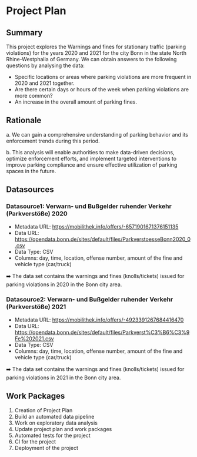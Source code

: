 # Project Plan

## Summary

<!-- Describe your data science project in max. 5 sentences. -->
This project explores the Warnings and fines for stationary traffic (parking violations) for the years 2020 and 2021 for the city Bonn in the state North Rhine-Westphalia of Germany. We can obtain answers to the following questions by analysing the data:

* Specific locations or areas where parking violations are more frequent in 2020 and 2021 together.
* Are there certain days or hours of the week when parking violations are more common? 
* An increase in the overall amount of parking fines.


## Rationale

<!-- Outline the impact of the analysis, e.g. which pains it solves. -->
a. We can gain a comprehensive understanding of parking behavior and its enforcement trends during this period.<br>

b. This analysis will enable authorities to make data-driven decisions, optimize enforcement efforts, and implement targeted interventions to improve parking compliance and ensure effective utilization of parking spaces in the future.


## Datasources

<!-- Describe each datasources you plan to use in a section. Use the prefic "DatasourceX" where X is the id of the datasource. -->

### Datasource1: Verwarn- und Bußgelder ruhender Verkehr (Parkverstöße) 2020
* Metadata URL: https://mobilithek.info/offers/-6571901671376151135
* Data URL: https://opendata.bonn.de/sites/default/files/ParkverstoesseBonn2020_0.csv
* Data Type: CSV
* Columns: day, time, location, offense number, amount of the fine and vehicle type (car/truck)

 :arrow_right: The data set contains the warnings and fines (knolls/tickets) issued for parking violations in 2020 in the Bonn city area.

### Datasource2: Verwarn- und Bußgelder ruhender Verkehr (Parkverstöße) 2021
* Metadata URL: https://mobilithek.info/offers/-4923391267684416470
* Data URL: https://opendata.bonn.de/sites/default/files/Parkverst%C3%B6%C3%9Fe%202021.csv
* Data Type: CSV
* Columns: day, time, location, offense number, amount of the fine and vehicle type (car/truck)

:arrow_right: The data set contains the warnings and fines (knolls/tickets) issued for parking violations in 2021 in the Bonn city area.

## Work Packages

<!-- List of work packages ordered sequentially, each pointing to an issue with more details. -->

1. Creation of Project Plan
2. Build an automated data pipeline
3. Work on exploratory data analysis
4. Update project plan and work packages
5. Automated tests for the project
6. CI for the project
7. Deployment of the project

[i1]: https://github.com/jvalue/2023-amse-template/issues/1
